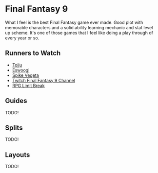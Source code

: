 # Final Fantasy 9

What I feel is the best Final Fantasy game ever made. Good plot with memorable
characters and a solid ability learning mechanic and stat level up scheme. It's
one of those games that I feel like doing a play through of every year or so.

## Runners to Watch

  * [Tojju][1]
  * [Eswoogi][2]
  * [Spike Vegeta][3]
  * [Twitch Final Fantasy 9 Channel][4]
  * [RPG Limit Break][5]

## Guides

TODO!

## Splits

TODO!

## Layouts

TODO!

[1]: https://www.twitch.tv/tojju
[2]: https://www.twitch.tv/eswoogi
[3]: https://www.twitch.tv/spikevegeta
[4]: https://www.twitch.tv/directory/game/Final%20Fantasy%20IX
[5]: https://www.twitch.tv/rpglimitbreak